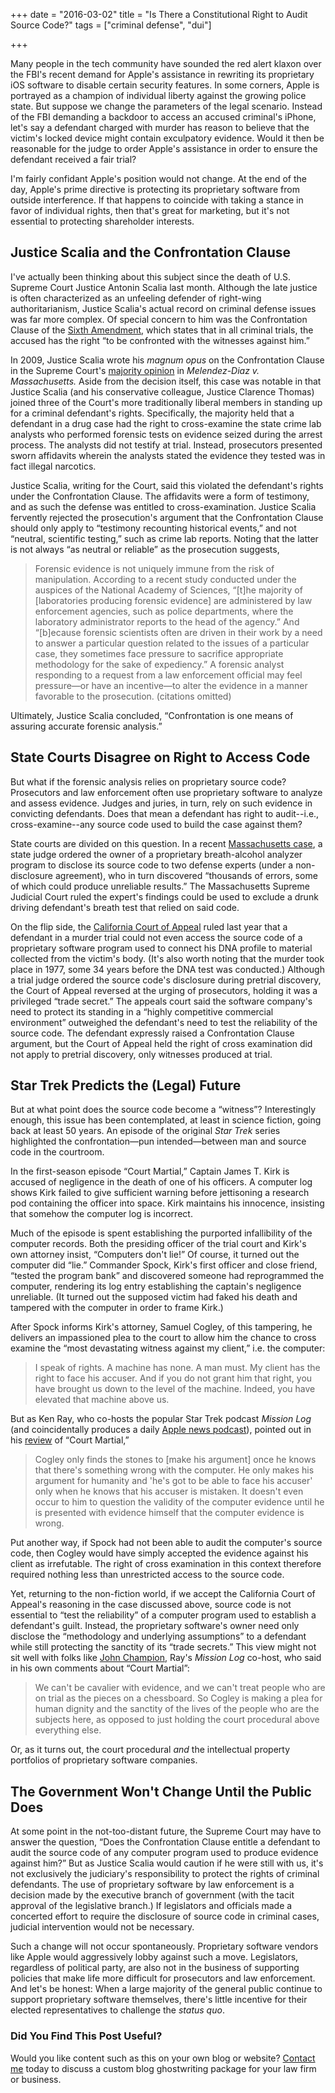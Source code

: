 +++
date = "2016-03-02"
title = "Is There a Constitutional Right to Audit Source Code?"
tags = ["criminal defense", "dui"]

+++


Many people in the tech community have sounded the red alert klaxon over the FBI's recent demand for Apple's assistance in rewriting its proprietary iOS software to disable certain security features. In some corners, Apple is portrayed as a champion of individual liberty against the growing police state. But suppose we change the parameters of the legal scenario. Instead of the FBI demanding a backdoor to access an accused criminal's iPhone, let's say a defendant charged with murder has reason to believe that the victim's locked device might contain exculpatory evidence. Would it then be reasonable for the judge to order Apple's assistance in order to ensure the defendant received a fair trial?

I'm fairly confidant Apple's position would not change. At the end of the day, Apple's prime directive is protecting its proprietary software from outside interference. If that happens to coincide with taking a stance in favor of individual rights, then that's great for marketing, but it's not essential to protecting shareholder interests.

## Justice Scalia and the Confrontation Clause

I've actually been thinking about this subject since the death of U.S. Supreme Court Justice Antonin Scalia last month. Although the late justice is often characterized as an unfeeling defender of right-wing authoritarianism, Justice Scalia's actual record on criminal defense issues was far more complex. Of special concern to him was the Confrontation Clause of the <a href="https://www.law.cornell.edu/constitution/sixth_amendment">Sixth Amendment</a>, which states that in all criminal trials, the accused has the right “to be confronted with the witnesses against him.”

In 2009, Justice Scalia wrote his <i>magnum opus </i>on the Confrontation Clause in the Supreme Court's <a href="https://scholar.google.com/scholar_case?case=7136706767059629384&amp;hl=en&amp;as_sdt=6,47">majority opinion</a> in <i>Melendez-Diaz v. Massachusetts.</i> Aside from the decision itself, this case was notable in that Justice Scalia (and his conservative colleague, Justice Clarence Thomas) joined three of the Court's more traditionally liberal members in standing up for a criminal defendant's rights. Specifically, the majority held that a defendant in a drug case had the right to cross-examine the state crime lab analysts who performed forensic tests on evidence seized during the arrest process. The analysts did not testify at trial. Instead, prosecutors presented sworn affidavits wherein the analysts stated the evidence they tested was in fact illegal narcotics.

Justice Scalia, writing for the Court, said this violated the defendant's rights under the Confrontation Clause. The affidavits were a form of testimony, and as such the defense was entitled to cross-examination. Justice Scalia fervently rejected the prosecution's argument that the Confrontation Clause should only apply to “testimony recounting historical events,” and not “neutral, scientific testing,” such as crime lab reports. Noting that the latter is not always “as neutral or reliable” as the prosecution suggests,
<blockquote>Forensic evidence is not uniquely immune from the risk of manipulation. According to a recent study conducted under the auspices of the National Academy of Sciences, “[t]he majority of [laboratories producing forensic evidence] are administered by law enforcement agencies, such as police departments, where the laboratory administrator reports to the head of the agency.” And “[b]ecause forensic scientists often are driven in their work by a need to answer a particular question related to the issues of a particular case, they sometimes face pressure to sacrifice appropriate methodology for the sake of expediency.” A forensic analyst responding to a request from a law enforcement official may feel pressure—or have an incentive—to alter the evidence in a manner favorable to the prosecution. (citations omitted)</blockquote>
Ultimately, Justice Scalia concluded, “Confrontation is one means of assuring accurate forensic analysis.”

## State Courts Disagree on Right to Access Code

But what if the forensic analysis relies on proprietary source code? Prosecutors and law enforcement often use proprietary software to analyze and assess evidence. Judges and juries, in turn, rely on such evidence in convicting defendants. Does that mean a defendant has right to audit--i.e., cross-examine--any source code used to build the case against them?

State courts are divided on this question. In a recent <a href="https://scholar.google.com/scholar_case?case=11961414350036583037">Massachusetts case</a>, a state judge ordered the owner of a proprietary breath-alcohol analyzer program to disclose its source code to two defense experts (under a non-disclosure agreement), who in turn discovered “thousands of errors, some of which could produce unreliable results.” The Massachusetts Supreme Judicial Court ruled the expert's findings could be used to exclude a drunk driving defendant's breath test that relied on said code.

On the flip side, the <a href="https://scholar.google.com/scholar_case?case=6886254601549378856&amp;hl=en&amp;as_sdt=6,47">California Court of Appeal</a> ruled last year that a defendant in a murder trial could not even access the source code of a proprietary software program used to connect his DNA profile to material collected from the victim's body. (It's also worth noting that the murder took place in 1977, some 34 years before the DNA test was conducted.) Although a trial judge ordered the source code's disclosure during pretrial discovery, the Court of Appeal reversed at the urging of prosecutors, holding it was a privileged “trade secret.” The appeals court said the software company's need to protect its standing in a “highly competitive commercial environment” outweighed the defendant's need to test the reliability of the source code. The defendant expressly raised a Confrontation Clause argument, but the Court of Appeal held the right of cross examination did not apply to pretrial discovery, only witnesses produced at trial.

## Star Trek Predicts the (Legal) Future

But at what point does the source code become a “witness”? Interestingly enough, this issue has been contemplated, at least in science fiction, going back at least 50 years. An episode of the original <i>Star Trek </i>series highlighted the confrontation—pun intended—between man and source code in the courtroom.

In the first-season episode “Court Martial,” Captain James T. Kirk is accused of negligence in the death of one of his officers. A computer log shows Kirk failed to give sufficient warning before jettisoning a research pod containing the officer into space. Kirk maintains his innocence, insisting that somehow the computer log is incorrect.

Much of the episode is spent establishing the purported infallibility of the computer records. Both the presiding officer of the trial court and Kirk's own attorney insist, “Computers don't lie!” Of course, it turned out the computer did “lie.” Commander Spock, Kirk's first officer and close friend, “tested the program bank” and discovered someone had reprogrammed the computer, rendering its log entry establishing the captain's negligence unreliable. (It turned out the supposed victim had faked his death and tampered with the computer in order to frame Kirk.)

After Spock informs Kirk's attorney, Samuel Cogley, of this tampering, he delivers an impassioned plea to the court to allow him the chance to cross examine the “most devastating witness against my client,” i.e. the computer:
<blockquote>I speak of rights. A machine has none. A man must. My client has the right to face his accuser. And if you do not grant him that right, you have brought us down to the level of the machine. Indeed, you have elevated that machine above us.</blockquote>
But as Ken Ray, who co-hosts the popular Star Trek podcast <i>Mission Log </i>(and coincidentally produces a daily <a href="http://macosken.squarespace.com/">Apple news podcast</a>), pointed out in his <a href="http://www.missionlogpodcast.com/court-martial/">review</a> of “Court Martial,”
<blockquote>Cogley only finds the stones to [make his argument] once he knows that there's something wrong with the computer. He only makes his argument for humanity and 'he's got to be able to face his accuser' only when he knows that his accuser is mistaken. It doesn't even occur to him to question the validity of the computer evidence until he is presented with evidence himself that the computer evidence is wrong.</blockquote>
Put another way, if Spock had not been able to audit the computer's source code, then Cogley would have simply accepted the evidence against his client as irrefutable. The right of cross examination in this context therefore required nothing less than unrestricted access to the source code.

Yet, returning to the non-fiction world, if we accept the California Court of Appeal's reasoning in the case discussed above, source code is not essential to “test the reliability” of a computer program used to establish a defendant's guilt. Instead, the proprietary software's owner need only disclose the “methodology and underlying assumptions” to a defendant while still protecting the sanctity of its “trade secrets.” This view might not sit well with folks like <a href="http://twitter.com/dvdgeeks">John Champion</a>, Ray's <i>Mission Log </i>co-host, who said in his own comments about “Court Martial”:

>We can't be cavalier with evidence, and we can't treat people who are on trial as the pieces on a chessboard. So Cogley is making a plea for human dignity and the sanctity of the lives of the people who are the subjects here, as opposed to just holding the court procedural above everything else.

Or, as it turns out, the court procedural <i>and </i>the intellectual property portfolios of proprietary software companies.

## The Government Won't Change Until the Public Does

At some point in the not-too-distant future, the Supreme Court may have to answer the question, “Does the Confrontation Clause entitle a defendant to audit the source code of any computer program used to produce evidence against him?” But as Justice Scalia would caution if he were still with us, it's not exclusively the judiciary's responsibility to protect the rights of criminal defendants. The use of proprietary software by law enforcement is a decision made by the executive branch of government (with the tacit approval of the legislative branch.) If legislators and officials made a concerted effort to require the disclosure of source code in criminal cases, judicial intervention would not be necessary.

Such a change will not occur spontaneously. Proprietary software vendors like Apple would aggressively lobby against such a move. Legislators, regardless of political party, are also not in the business of supporting policies that make life more difficult for prosecutors and law enforcement. And let's be honest: When a large majority of the general public continue to support proprietary software themselves, there's little incentive for their elected representatives to challenge the <i>status quo</i>.

### Did You Find This Post Useful?

Would you like content such as this on your own blog or website? [Contact me](https://skipoliva.com/#contact) today to discuss a custom blog ghostwriting package for your law firm or business.
